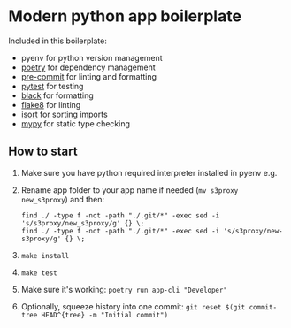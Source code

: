 # Modern python app boilerplate

Included in this boilerplate:

 - pyenv for python version management
 - [poetry](https://python-poetry.org/) for dependency management
 - [pre-commit](https://pre-commit.com/) for linting and formatting
 - [pytest](https://docs.pytest.org/en/stable/) for testing
 - [black]() for formatting
 - [flake8]() for linting
 - [isort]() for sorting imports
 - [mypy]() for static type checking


## How to start

1. Make sure you have python required interpreter installed in pyenv e.g.
2. Rename app folder to your app name if needed (`mv s3proxy new_s3proxy`) and then:

       find ./ -type f -not -path "./.git/*" -exec sed -i 's/s3proxy/new_s3proxy/g' {} \;
       find ./ -type f -not -path "./.git/*" -exec sed -i 's/s3proxy/new-s3proxy/g' {} \;

3. `make install`
4. `make test`
5. Make sure it's working: `poetry run app-cli "Developer"`
6. Optionally, squeeze history into one commit: `git reset $(git commit-tree HEAD^{tree} -m "Initial commit")`
